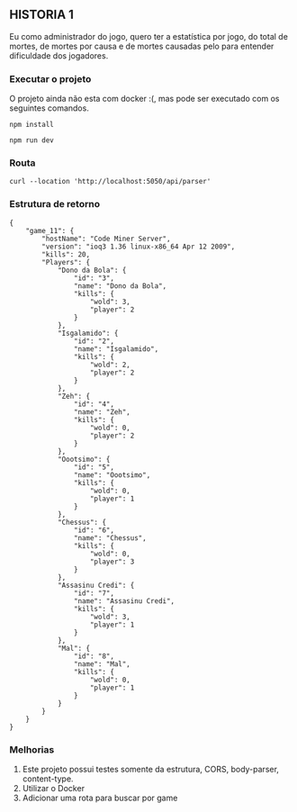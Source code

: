## HISTORIA 1

Eu como administrador do jogo, quero ter a estatística por jogo, do total de mortes, de mortes por causa e de mortes causadas pelo <world> para entender dificuldade dos jogadores.


### Executar o projeto

O projeto ainda não esta com docker :(, mas pode ser executado com os seguintes comandos.

```
npm install
```
```
npm run dev
```

### Routa

```
curl --location 'http://localhost:5050/api/parser'
```

### Estrutura de retorno

````
{
    "game_11": {
        "hostName": "Code Miner Server",
        "version": "ioq3 1.36 linux-x86_64 Apr 12 2009",
        "kills": 20,
        "Players": {
            "Dono da Bola": {
                "id": "3",
                "name": "Dono da Bola",
                "kills": {
                    "wold": 3,
                    "player": 2
                }
            },
            "Isgalamido": {
                "id": "2",
                "name": "Isgalamido",
                "kills": {
                    "wold": 2,
                    "player": 2
                }
            },
            "Zeh": {
                "id": "4",
                "name": "Zeh",
                "kills": {
                    "wold": 0,
                    "player": 2
                }
            },
            "Oootsimo": {
                "id": "5",
                "name": "Oootsimo",
                "kills": {
                    "wold": 0,
                    "player": 1
                }
            },
            "Chessus": {
                "id": "6",
                "name": "Chessus",
                "kills": {
                    "wold": 0,
                    "player": 3
                }
            },
            "Assasinu Credi": {
                "id": "7",
                "name": "Assasinu Credi",
                "kills": {
                    "wold": 3,
                    "player": 1
                }
            },
            "Mal": {
                "id": "8",
                "name": "Mal",
                "kills": {
                    "wold": 0,
                    "player": 1
                }
            }
        }
    }
}
````

### Melhorias

1. Este projeto possui testes somente da estrutura, CORS, body-parser, content-type.
2. Utilizar o Docker
3. Adicionar uma rota para buscar por game

